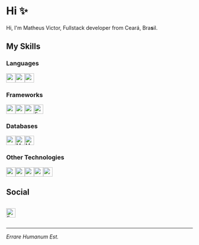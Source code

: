 <!-- ### Hi there 👋 -->

<!--
**mthsvct/mthsvct** is a ✨ _special_ ✨ repository because its `README.md` (this file) appears on your GitHub profile.

Here are some ideas to get you started:

- 🔭 I’m currently working on ...
- 🌱 I’m currently learning ...
- 👯 I’m looking to collaborate on ...
- 🤔 I’m looking for help with ...
- 💬 Ask me about ...
- 📫 How to reach me: ...
- 😄 Pronouns: ...
- ⚡ Fun fact: ...
-->

# Hi ✨

Hi, I'm Matheus Victor, Fullstack developer from Ceará, Bra**s**il.

## My Skills

### Languages

<div style="display:flex">

<img height="25" width="25" src="https://cdn.simpleicons.org/python/black/white" />

<img height="25" width="25" src="https://cdn.simpleicons.org/javascript/black/white" />

<img height="25" width="25" src="https://cdn.simpleicons.org/c/black/white" />

</div>



### Frameworks

<div style="display:flex">

<img height="25" width="25" src="https://cdn.simpleicons.org/react/black/white" />

<img height="25" width="25" src="https://cdn.simpleicons.org/nextdotjs/black/white" />

<img height="25" width="25" src="https://cdn.simpleicons.org/django/black/white" />

<img height="25" width="25" src="https://cdn.simpleicons.org/fastapi/black/white" alt="FastAPI" />

</div>


### Databases

<div style="display:flex">

<img height="25" width="25" src="https://cdn.simpleicons.org/postgresql/black/white" />

<img height="25" width="25" src="https://cdn.simpleicons.org/mysql/black/white" alt="MySQL" />

<img height="25" width="25" src="https://cdn.simpleicons.org/mongodb/black/white" alt="MongoDB" />

</div>





### Other Technologies

<div style="display:flex">

<img height="25" width="25" src="https://cdn.simpleicons.org/docker/black/white" />

<img height="25" width="25" src="https://cdn.simpleicons.org/amazonwebservices/black/white" />

<img height="25" width="25" src="https://cdn.simpleicons.org/figma/black/white" />

<img height="25" width="25" src="https://cdn.simpleicons.org/linux/black/white" />

<img height="25" width="25" src="https://cdn.simpleicons.org/postman/black/white" />

</div>


## Social

<div style="display:flex">

<a href="https://www.linkedin.com/in/mthsvct/"><img height="25" width="25" src="https://cdn.simpleicons.org/linkedin/black/white" alt="FastAPI" /></a>

</div>

<!-- ## *Errare Humanum Est*

<div style="display:flex; flex-grow:1;">

![Errare Humanum Est](https://spotify-recently-played-readme.vercel.app/api?user=gk8pr16nh3h25zfmi4fa7z81b&count=5)

</div> -->
---
*Errare Humanum Est.*

